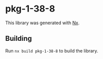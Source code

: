 # pkg-1-38-8

This library was generated with [Nx](https://nx.dev).

## Building

Run `nx build pkg-1-38-8` to build the library.
